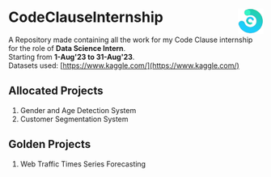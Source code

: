 # CodeClauseInternship       <img alt="LOGO" src="Main Logo.png" height=50px width=50px align="right">
A Repository made containing all the work for my Code Clause internship for the role of <b>Data Science Intern</b>.<br>
Starting from <b>1-Aug'23 to 31-Aug'23</b>.<br>
Datasets used: [https://www.kaggle.com/](https://www.kaggle.com/)


<h2>Allocated Projects</h2>
<ol>
  <li>Gender and Age Detection System</li>
  <li>Customer Segmentation System</li>
</ol>
<h2>Golden Projects</h2>
<ol>
  <li>Web Traffic Times Series Forecasting</li>
<!--   <li>Flight Delay Prediction Model</li> -->
</ol>
<!-- FORM  SUBMITTED
fee💯
--->
